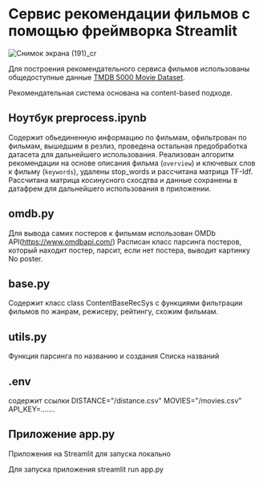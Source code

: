 # Cервис рекомендации фильмов с помощью фреймворка Streamlit
![Снимок экрана (191)_cr](https://github.com/TashaGit/RecSys_Cinema_App/assets/127480709/f61dc104-b76a-438a-9322-6faec603c91e)

Для построения рекомендательного сервиса фильмов использованы общедоступные данные
[TMDB 5000 Movie Dataset](https://www.kaggle.com/datasets/tmdb/tmdb-movie-metadata). 


Рекомендательная система основана на content-based подходе. 


## Ноутбук preprocess.ipynb
Содержит обьединенную информацию по фильмам, офильтрован по фильмам, вышедшим в резлиз, проведена остальная предобработка датасета для дальнейшего использования.
Реализован алгоритм рекомендации на основе описания фильма (`overview`) и ключевых слов к фильму (`keywords`), удалены stop_words  и рассчитана матрица TF-Idf.
Рассчитана матрица косинусного схосдтва и данные сохранены в датафрем для дальнейшего использования в приложении.

## omdb.py
Для вывода самих постеров к фильмам использован  OMDb API(https://www.omdbapi.com/)
Расписан класс парсинга постеров, который находит постер, парсит, если нет постера, выводит картинку No poster.

## base.py
Содержит класс class ContentBaseRecSys с функциями фильтрации фильмов по жанрам, режисеру, рейтингу, схожим фильмам.

## utils.py
Функция парсинга по названию и создания Списка названий

## .env
содержит ссылки 
DISTANCE="/distance.csv"
MOVIES="/movies.csv"
API_KEY=.......

## Приложение app.py
Приложения на Streamlit для запуска локально

Для запуска приложения
streamlit run app.py



